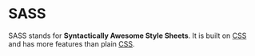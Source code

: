 # SASS

SASS stands for **Syntactically Awesome Style Sheets**. It is built on [CSS](/wiki/CSS) and has more features than plain [CSS](/wiki/CSS).